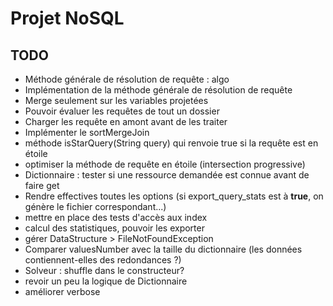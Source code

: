 # Projet NoSQL

## TODO 
* Méthode générale de résolution de requête : algo
* Implémentation de la méthode générale de résolution de requête
* Merge seulement sur les variables projetées
* Pouvoir évaluer les requêtes de tout un dossier
* Charger les requête en amont avant de les traiter
* Implémenter le sortMergeJoin
* méthode isStarQuery(String query) qui renvoie true si la requête est en étoile
* optimiser la méthode de requête en étoile (intersection progressive)
* Dictionnaire : tester si une ressource demandée est connue avant de faire get
* Rendre effectives toutes les options (si export_query_stats est à **true**, on génère le fichier correspondant...)
* mettre en place des tests d'accès aux index
* calcul des statistiques, pouvoir les exporter
* gérer DataStructure > FileNotFoundException
* Comparer valuesNumber avec la taille du dictionnaire (les données contiennent-elles des redondances ?)
* Solveur : shuffle dans le constructeur?
* revoir un peu la logique de Dictionnaire
* améliorer verbose